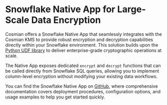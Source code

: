 # Snowflake Native App for Large-Scale Data Encryption

Cosmian offers a Snowflake Native App that seamlessly integrates with the Cosmian KMS to provide robust encryption and
decryption capabilities directly within your Snowflake environment. This solution builds upon
the [Python UDF library](../python_udf/index.md) to deliver enterprise-grade cryptographic operations at scale.

The Native App exposes dedicated `encrypt` and `decrypt` functions that can be called directly from Snowflake SQL
queries, allowing you to implement column-level encryption without modifying your existing data workflows.

You can find the Snowflake Native App on [GitHub](https://github.com/Cosmian/kms_snowflake_native_app/), where
comprehensive documentation covers deployment procedures, configuration options, and usage examples to help you get
started quickly.



